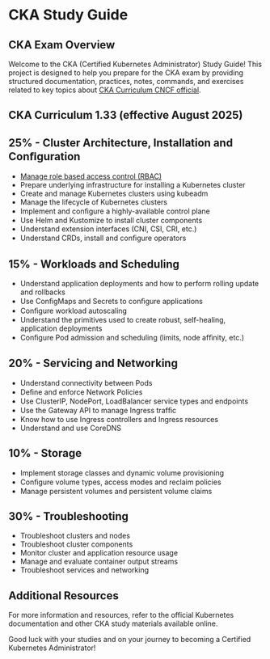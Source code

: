 # CKA Study Guide

## CKA Exam Overview
Welcome to the CKA (Certified Kubernetes Administrator) Study Guide! This project is designed to help you prepare for the CKA exam by providing structured documentation, practices, notes, commands, and exercises related to key topics about [CKA Curriculum CNCF official](https://github.com/cncf/curriculum).  


## CKA Curriculum 1.33 (effective August 2025)

## 25% - Cluster Architecture, Installation and Conﬁguration

- [Manage role based access control (RBAC)](src/index.md)
- Prepare underlying infrastructure for installing a Kubernetes cluster
- Create and manage Kubernetes clusters using kubeadm
- Manage the lifecycle of Kubernetes clusters
- Implement and conﬁgure a highly-available control plane
- Use Helm and Kustomize to install cluster components
- Understand extension interfaces (CNI, CSI, CRI, etc.)
- Understand CRDs, install and conﬁgure operators

## 15% - Workloads and Scheduling
- Understand application deployments and how to perform rolling update and rollbacks
- Use ConﬁgMaps and Secrets to conﬁgure applications
- Conﬁgure workload autoscaling
- Understand the primitives used to create robust, self-healing, application deployments
- Conﬁgure Pod admission and scheduling (limits, node afﬁnity, etc.)

## 20% - Servicing and Networking
- Understand connectivity between Pods
- Deﬁne and enforce Network Policies
- Use ClusterIP, NodePort, LoadBalancer service types and endpoints
- Use the Gateway API to manage Ingress trafﬁc
- Know how to use Ingress controllers and Ingress resources
- Understand and use CoreDNS

## 10% - Storage
- Implement storage classes and dynamic volume provisioning
- Conﬁgure volume types, access modes and reclaim policies
- Manage persistent volumes and persistent volume claims

## 30% - Troubleshooting
- Troubleshoot clusters and nodes
- Troubleshoot cluster components
- Monitor cluster and application resource usage
- Manage and evaluate container output streams
- Troubleshoot services and networking

## Additional Resources

For more information and resources, refer to the official Kubernetes documentation and other CKA study materials available online.

Good luck with your studies and on your journey to becoming a Certified Kubernetes Administrator!